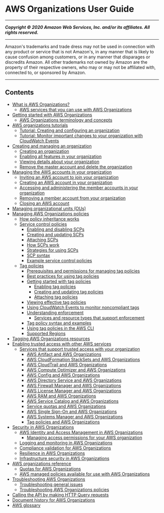 # AWS Organizations User Guide

-----
*****Copyright &copy; 2020 Amazon Web Services, Inc. and/or its affiliates. All rights reserved.*****

-----
Amazon's trademarks and trade dress may not be used in 
     connection with any product or service that is not Amazon's, 
     in any manner that is likely to cause confusion among customers, 
     or in any manner that disparages or discredits Amazon. All other 
     trademarks not owned by Amazon are the property of their respective
     owners, who may or may not be affiliated with, connected to, or 
     sponsored by Amazon.

-----
## Contents
+ [What is AWS Organizations?](orgs_introduction.md)
   + [AWS services that you can use with AWS Organizations](orgs_integrated-services-list.md)
+ [Getting started with AWS Organizations](orgs_getting-started.md)
   + [AWS Organizations terminology and concepts](orgs_getting-started_concepts.md)
+ [AWS organizations tutorials](orgs_tutorials.md)
   + [Tutorial: Creating and configuring an organization](orgs_tutorials_basic.md)
   + [Tutorial: Monitor important changes to your organization with CloudWatch Events](orgs_tutorials_cwe.md)
+ [Creating and managing an organization](orgs_manage_org.md)
   + [Creating an organization](orgs_manage_create.md)
   + [Enabling all features in your organization](orgs_manage_org_support-all-features.md)
   + [Viewing details about your organization](orgs_manage_org_details.md)
   + [Remove the master account and delete the organization](orgs_manage_org_delete.md)
+ [Managing the AWS accounts in your organization](orgs_manage_accounts.md)
   + [Inviting an AWS account to join your organization](orgs_manage_accounts_invites.md)
   + [Creating an AWS account in your organization](orgs_manage_accounts_create.md)
   + [Accessing and administering the member accounts in your organization](orgs_manage_accounts_access.md)
   + [Removing a member account from your organization](orgs_manage_accounts_remove.md)
   + [Closing an AWS account](orgs_manage_accounts_close.md)
+ [Managing organizational units (OUs)](orgs_manage_ous.md)
+ [Managing AWS Organizations policies](orgs_manage_policies.md)
   + [How policy inheritance works](orgs_manage_policies-inheritance.md)
   + [Service control policies](orgs_manage_policies_scp.md)
      + [Enabling and disabling SCPs](enable-scps.md)
      + [Creating and updating SCPs](create-policy.md)
      + [Attaching SCPs](attach-scps.md)
      + [How SCPs work](orgs_manage_policies_about-scps.md)
      + [Strategies for using SCPs](SCP_strategies.md)
      + [SCP syntax](orgs_reference_scp-syntax.md)
      + [Example service control policies](orgs_manage_policies_example-scps.md)
   + [Tag policies](orgs_manage_policies_tag-policies.md)
      + [Prerequisites and permissions for managing tag policies](orgs_manage_policies_tag-policies-prereqs.md)
      + [Best practices for using tag policies](orgs_manage_policies_tag-policies-best-practices.md)
      + [Getting started with tag policies](tag-policies-getting-started.md)
         + [Enabling tag policies](enable-tag-policies.md)
         + [Creating and updating tag policies](orgs_manage_policies_tag-policies-create.md)
         + [Attaching tag policies](attach-tag-policy.md)
      + [Viewing effective tag policies](orgs_manage_policies_tag-policies-effective.md)
      + [Using CloudWatch Events to monitor noncompliant tags](orgs_manage_policies_tag-policies-cwe.md)
      + [Understanding enforcement](orgs_manage_policies_tag-policies-enforcement.md)
         + [Services and resource types that support enforcement](orgs_manage_policies_supported-resources-enforcement.md)
      + [Tag policy syntax and examples](orgs_manage_policies_example-tag-policies.md)
      + [Using tag policies in the AWS CLI](tag-policy-cli.md)
      + [Supported Regions](tag-policies-regions.md)
+ [Tagging AWS Organizations resources](orgs_tagging.md)
+ [Enabling trusted access with other AWS services](orgs_integrate_services.md)
   + [Services that support trusted access with your organization](services-that-can-integrate.md)
      + [AWS Artifact and AWS Organizations](services-that-can-integrate-art.md)
      + [AWS CloudFormation StackSets and AWS Organizations](services-that-can-integrate-cloudformation.md)
      + [AWS CloudTrail and AWS Organizations](services-that-can-integrate-ct.md)
      + [AWS Compute Optimizer and AWS Organizations](services-that-can-integrate-compute-optimizer.md)
      + [AWS Config and AWS Organizations](services-that-can-integrate-config.md)
      + [AWS Directory Service and AWS Organizations](services-that-can-integrate-ads.md)
      + [AWS Firewall Manager and AWS Organizations](services-that-can-integrate-fms.md)
      + [AWS License Manager and AWS Organizations](services-that-can-integrate-license-manager.md)
      + [AWS RAM and AWS Organizations](services-that-can-integrate-ram.md)
      + [AWS Service Catalog and AWS Organizations](services-that-can-integrate-service-catalog.md)
      + [Service quotas and AWS Organizations](services-that-can-integrate-service-quotas.md)
      + [AWS Single Sign-On and AWS Organizations](services-that-can-integrate-peregrine.md)
      + [AWS Systems Manager and AWS Organizations](services-that-can-integrate-systems-manager.md)
      + [Tag policies and AWS Organizations](orgs_integrate_services-tag-policies.md)
+ [Security in AWS Organizations](security.md)
   + [AWS Identity and Access Management in AWS Organizations](orgs_security_iam.md)
      + [Managing access permissions for your AWS organization](orgs_permissions_overview.md)
   + [Logging and monitoring in AWS Organizations](orgs_security_incident-response.md)
   + [Compliance validation for AWS Organizations](orgs_security_compliance-validation.md)
   + [Resilience in AWS Organizations](orgs_security_disaster-recovery-resiliency.md)
   + [Infrastructure security in AWS Organizations](orgs_security_infrastructure.md)
+ [AWS organizations reference](orgs_reference.md)
   + [Quotas for AWS Organizations](orgs_reference_limits.md)
   + [AWS managed policies available for use with AWS Organizations](orgs_reference_available-policies.md)
+ [Troubleshooting AWS Organizations](orgs_troubleshoot.md)
   + [Troubleshooting general issues](orgs_troubleshoot_general.md)
   + [Troubleshooting AWS Organizations policies](org_troubleshoot_policies.md)
+ [Calling the API by making HTTP Query requests](orgs_query-requests.md)
+ [Document history for AWS Organizations](document-history.md)
+ [AWS glossary](glossary.md)